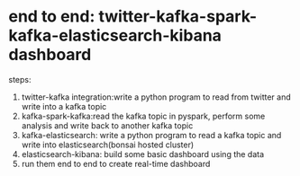 # end to end: twitter-kafka-spark-kafka-elasticsearch-kibana dashboard
steps:
1. twitter-kafka integration:write a python program to read from twitter and write into a kafka topic
2. kafka-spark-kafka:read the kafka topic in pyspark, perform some analysis and write back to another kafka topic
3. kafka-elasticsearch: write a python program to read a kafka topic and write into elasticsearch(bonsai hosted cluster)
4. elasticsearch-kibana: build some basic dashboard using the data
5. run them end to end to create real-time dashboard
